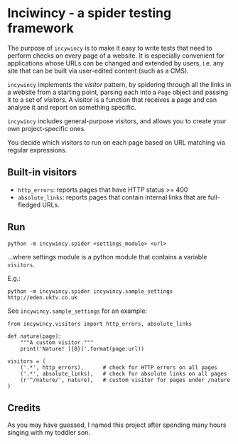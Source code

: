 # Inciwincy - a spider testing framework

The purpose of ``incywincy`` is to make it easy to write tests that need to
perform checks on every page of a website. It is especially convenient for 
applications whose URLs can be changed and extended by users, i.e. any
site that can be built via user-edited content (such as a CMS).

``incywincy`` implements the *visitor* pattern, by spidering through all the
links in a website from a starting point, parsing each into a ``Page`` 
object and passing it to a set of *visitors*.
A visitor is a function that receives a page and can analyse it and report
on something specific.

``incywincy`` includes general-purpose visitors, and allows you to create
your own project-specific ones.

You decide which visitors to run on each page based on URL matching via
regular expressions.

## Built-in visitors

* ``http_errors``: reports pages that have HTTP status >= 400
* ``absolute_links``: reports pages that contain internal links that are
  full-fledged URLs.

## Run

    python -m incywincy.spider <settings_module> <url>

...where settings module is a python module that contains a variable 
``visitors``.

E.g.:

    python -m incywincy.spider incywincy.sample_settings http://eden.uktv.co.uk

See ``incywincy.sample_settings`` for an example:

    from incywincy.visitors import http_errors, absolute_links

    def nature(page):
        """A custom visitor."""
        print('Nature! [{0}]'.format(page.url))

    visitors = (
        ('.*', http_errors),      # check for HTTP errors on all pages
        ('.*', absolute_links),   # check for absolute links on all pages
        (r'^/nature/', nature),   # custom visitor for pages under /nature
    )

## Credits

As you may have guessed, I named this project after spending many hours
singing with my toddler son.
